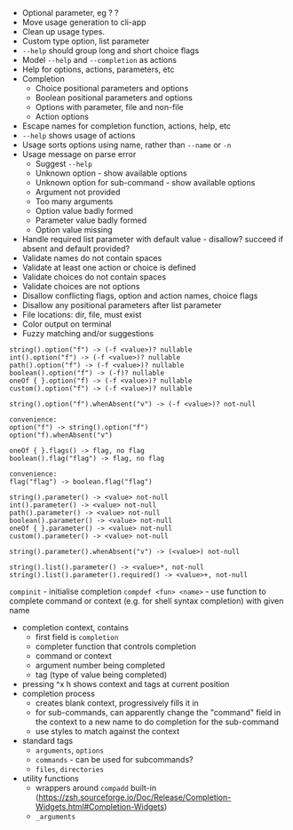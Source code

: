 - Optional parameter, eg <choice>? <choice>?
- Move usage generation to cli-app
- Clean up usage types.
- Custom type option, list parameter
- `--help` should group long and short choice flags
- Model `--help` and `--completion` as actions
- Help for options, actions, parameters, etc
- Completion
    - Choice positional parameters and options
    - Boolean positional parameters and options
    - Options with parameter, file and non-file
    - Action options
- Escape names for completion function, actions, help, etc
- `--help` shows usage of actions
- Usage sorts options using name, rather than `--name` or `-n`
- Usage message on parse error
    - Suggest `--help`
    - Unknown option - show available options
    - Unknown option for sub-command - show available options
    - Argument not provided
    - Too many arguments
    - Option value badly formed
    - Parameter value badly formed
    - Option value missing
- Handle required list parameter with default value - disallow? succeed if absent and default provided?
- Validate names do not contain spaces
- Validate at least one action or choice is defined
- Validate choices do not contain spaces
- Validate choices are not options
- Disallow conflicting flags, option and action names, choice flags
- Disallow any positional parameters after list parameter
- File locations: dir, file, must exist
- Color output on terminal
- Fuzzy matching and/or suggestions

```
string().option("f") -> (-f <value>)? nullable
int().option("f") -> (-f <value>)? nullable
path().option("f") -> (-f <value>)? nullable
boolean().option("f") -> (-f)? nullable
oneOf { }.option("f) -> (-f <value>)? nullable
custom().option("f") -> (-f <value>)? nullable

string().option("f").whenAbsent("v") -> (-f <value>)? not-null

convenience:
option("f") -> string().option("f")
option("f).whenAbsent("v")

oneOf { }.flags() -> flag, no flag
boolean().flag("flag") -> flag, no flag

convenience:
flag("flag") -> boolean.flag("flag")

string().parameter() -> <value> not-null
int().parameter() -> <value> not-null
path().parameter() -> <value> not-null
boolean().parameter() -> <value> not-null
oneOf { }.parameter() -> <value> not-null
custom().parameter() -> <value> not-null

string().parameter().whenAbsent("v") -> (<value>) not-null

string().list().parameter() -> <value>*, not-null
string().list().parameter().required() -> <value>+, not-null
```

`compinit` - initialise completion
`compdef <fun> <name>` - use function to complete command or context (e.g. for shell syntax completion) with given name

- completion context, contains
    - first field is `completion`
    - completer function that controls completion
    - command or context
    - argument number being completed
    - tag (type of value being completed)
- pressing ^x h shows context and tags at current position
- completion process
    - creates blank context, progressively fills it in
    - for sub-commands, can apparently change the "command" field in the context to a new name to do completion for the sub-command
    - use styles to match against the context
- standard tags
    - `arguments`, `options`
    - `commands` - can be used for subcommands?
    - `files`, `directories`
- utility functions
    - wrappers around `compadd` built-in (https://zsh.sourceforge.io/Doc/Release/Completion-Widgets.html#Completion-Widgets)
    - `_arguments`
